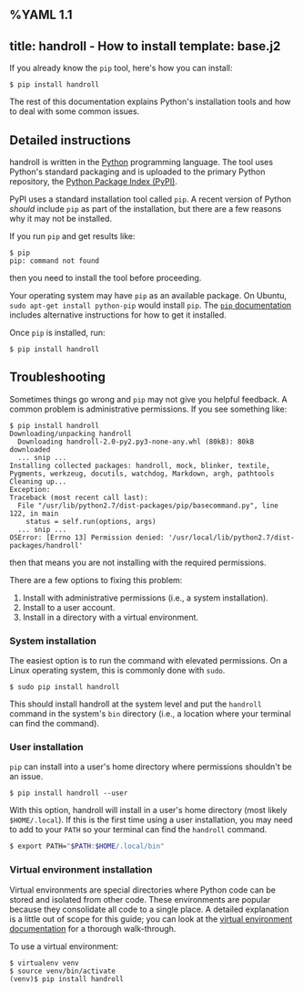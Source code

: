 %YAML 1.1
---
title: handroll - How to install
template: base.j2
---
If you already know the `pip` tool,
here's how you can install:

```console
$ pip install handroll
```

The rest of this documentation explains Python's installation tools
and how to deal with some common issues.

## Detailed instructions

handroll is written in the [Python][python] programming language.
The tool uses Python's standard packaging
and is uploaded to the primary Python repository,
the [Python Package Index (PyPI)][pypi].

[python]: https://www.python.org/
[pypi]: https://pypi.python.org/pypi

PyPI uses a standard installation tool
called `pip`.
A recent version of Python *should* include `pip`
as part of the installation,
but there are a few reasons why it may not be installed.

If you run `pip`
and get results like:

```console
$ pip
pip: command not found
```

then you need to install the tool
before proceeding.

Your operating system may have `pip`
as an available package.
On Ubuntu,
`sudo apt-get install python-pip`
would install `pip`.
The [`pip` documentation][pip] includes alternative instructions
for how to get it installed.

[pip]: http://pip.readthedocs.org/en/stable/installing/

Once `pip` is installed, run:

```console
$ pip install handroll
```

## Troubleshooting

Sometimes things go wrong
and `pip` may not give you helpful feedback.
A common problem is administrative permissions.
If you see something like:

```console
$ pip install handroll
Downloading/unpacking handroll
  Downloading handroll-2.0-py2.py3-none-any.whl (80kB): 80kB downloaded
  ... snip ...
Installing collected packages: handroll, mock, blinker, textile, Pygments, werkzeug, docutils, watchdog, Markdown, argh, pathtools
Cleaning up...
Exception:
Traceback (most recent call last):
  File "/usr/lib/python2.7/dist-packages/pip/basecommand.py", line 122, in main
    status = self.run(options, args)
  ... snip ...
OSError: [Errno 13] Permission denied: '/usr/local/lib/python2.7/dist-packages/handroll'
```

then that means you are not installing
with the required permissions.

There are a few options to fixing this problem:

1.  Install with administrative permissions (i.e., a system installation).
2.  Install to a user account.
3.  Install in a directory with a virtual environment.

### System installation

The easiest option is
to run the command with elevated permissions.
On a Linux operating system,
this is commonly done with `sudo`.

```console
$ sudo pip install handroll
```

This should install handroll
at the system level
and put the `handroll` command
in the system's `bin` directory
(i.e., a location where your terminal can find the command).

### User installation

`pip` can install into a user's home directory
where permissions shouldn't be an issue.

```console
$ pip install handroll --user
```

With this option,
handroll will install in a user's home directory
(most likely `$HOME/.local`).
If this is the first time using a user installation,
you may need to add to your `PATH`
so your terminal can find the `handroll` command.

```bash
$ export PATH="$PATH:$HOME/.local/bin"
```

### Virtual environment installation

Virtual environments are special directories
where Python code can be stored
and isolated from other code.
These environments are popular
because they consolidate all code
to a single place.
A detailed explanation is a little out of scope
for this guide;
you can look at the [virtual environment documentation][venv]
for a thorough walk-through.

[venv]: https://virtualenv.pypa.io/en/latest/userguide.html

To use a virtual environment:

```console
$ virtualenv venv
$ source venv/bin/activate
(venv)$ pip install handroll
```
